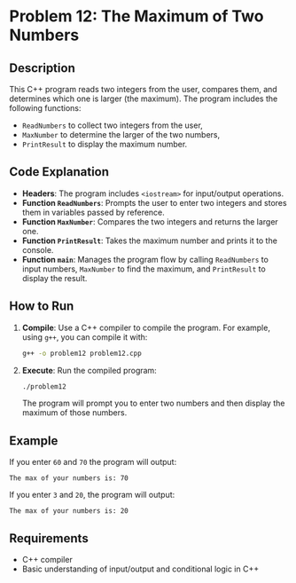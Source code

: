 # Problem 12: The Maximum of Two Numbers

## Description
This C++ program reads two integers from the user, compares them, and determines which one is larger (the maximum). The program includes the following functions:
- `ReadNumbers` to collect two integers from the user,
- `MaxNumber` to determine the larger of the two numbers,
- `PrintResult` to display the maximum number.

## Code Explanation

- **Headers**: The program includes `<iostream>` for input/output operations.
- **Function `ReadNumbers`**: Prompts the user to enter two integers and stores them in variables passed by reference.
- **Function `MaxNumber`**: Compares the two integers and returns the larger one.
- **Function `PrintResult`**: Takes the maximum number and prints it to the console.
- **Function `main`**: Manages the program flow by calling `ReadNumbers` to input numbers, `MaxNumber` to find the maximum, and `PrintResult` to display the result.

## How to Run

1. **Compile**: Use a C++ compiler to compile the program. For example, using `g++`, you can compile it with:
   ```bash
   g++ -o problem12 problem12.cpp
   ```
2. **Execute**: Run the compiled program:
   ```bash
   ./problem12
   ```

   The program will prompt you to enter two numbers and then display the maximum of those numbers.

## Example
If you enter `60` and `70` the program will output:
```
The max of your numbers is: 70
```

If you enter `3` and `20`, the program will output:
```
The max of your numbers is: 20
```

## Requirements
- C++ compiler
- Basic understanding of input/output and conditional logic in C++
